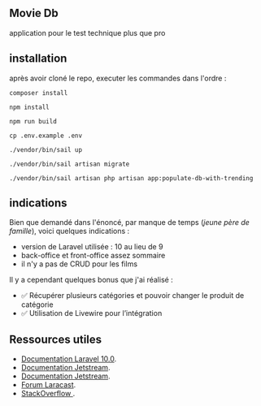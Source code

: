 ## Movie Db

application pour le test technique plus que pro

## installation

après avoir cloné le repo, executer les commandes dans l'ordre : 

```
composer install
```

```
npm install
```

```
npm run build
```

```
cp .env.example .env
```

```
./vendor/bin/sail up
```

```
./vendor/bin/sail artisan migrate
```

```
./vendor/bin/sail artisan php artisan app:populate-db-with-trending
```

## indications

Bien que demandé dans l'énoncé, par manque de temps (_jeune père de famille_), voici quelques indications :

- version de Laravel utilisée : 10 au lieu de 9
- back-office et front-office assez sommaire 
- il n'y a pas de CRUD pour les films

Il y a cependant quelques bonus que j'ai réalisé :
- ✅ Récupérer plusieurs catégories et pouvoir changer le produit de catégorie
- ✅ Utilisation de Livewire pour l’intégration

## Ressources utiles

- [Documentation Laravel 10.0](https://laravel.com/docs/10.x).
- [Documentation Jetstream](https://jetstream.laravel.com/introduction.html).
- [Documentation Jetstream](https://laravel-livewire.com/docs/2.x/quickstart).
- [Forum Laracast](https://laracasts.com/).
- [StackOverflow ](https://stackoverflow.com/).
